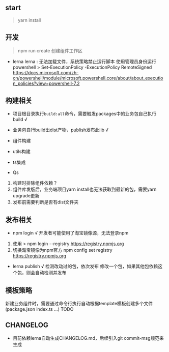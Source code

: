 
## start 
> yarn install

## 开发
> npm run create
创建组件工作区

- lerna 
lerna : 无法加载文件，系统策略禁止运行脚本
使用管理员身份运行powershell  > Set-ExecutionPolicy -ExecutionPolicy RemoteSigned
https://docs.microsoft.com/zh-cn/powershell/module/microsoft.powershell.core/about/about_execution_policies?view=powershell-7.2

## 构建相关
- 项目根目录执行`build:all`命令，需要触发packages中的业务包自己执行build √
- 业务包自行build出dist产物，publish发布此lib √
- 组件构建
- utils构建
- ts集成

- Qs
1. 构建时排除组件依赖？
2. 组件库发版后，业务端项目yarn install也无法获取到最新的包，需要yarn upgrade更新
3. 发布前需要判断是否有dist文件夹


## 发布相关

- npm login √
开发者可能使用了淘宝镜像源，无法登录npm
1. 使用 > npm login --registry https://registry.npmjs.org
2. 切换淘宝镜像为npm官方 npm config set registry https://registry.npmjs.org

- lerna publish √
检测改动过的包，依次发布
修改一个包，如果其他包依赖这个包，则会自动检测并发布

## 模板策略
新建业务组件时，需要通过命令行执行自动根据template模板创建多个文件 (package.json index.ts ...) TODO


## CHANGELOG
- 目前依赖lerna自动生成CHANGELOG.md，后续引入git commit-msg规范来生成